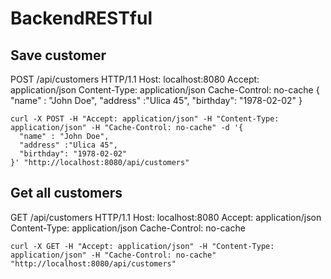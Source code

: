 # BackendRESTful 

## Save customer

POST /api/customers HTTP/1.1
Host: localhost:8080
Accept: application/json
Content-Type: application/json
Cache-Control: no-cache
{
  "name" : "John Doe",
  "address" :"Ulica 45",
  "birthday": "1978-02-02"
}


```console
curl -X POST -H "Accept: application/json" -H "Content-Type: application/json" -H "Cache-Control: no-cache" -d '{
  "name" : "John Doe",
  "address" :"Ulica 45",
  "birthday": "1978-02-02"
}' "http://localhost:8080/api/customers"
```

## Get all customers

GET /api/customers HTTP/1.1
Host: localhost:8080
Accept: application/json
Content-Type: application/json
Cache-Control: no-cache


```console 
curl -X GET -H "Accept: application/json" -H "Content-Type: application/json" -H "Cache-Control: no-cache" "http://localhost:8080/api/customers"
```